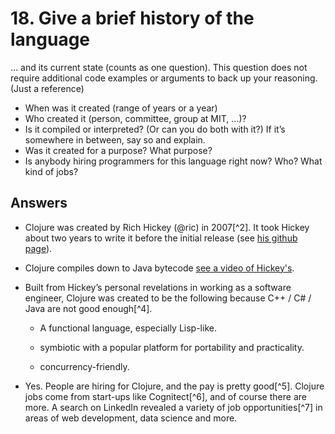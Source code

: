 # 18. Give a brief history of the language 

... and its current state (counts as one question). This question does not require additional code examples or arguments to back up your reasoning. (Just a reference)

- When was it created (range of years or a year)
- Who created it (person, committee, group at MIT, ...)?
- Is it compiled or interpreted? (Or can you do both with it?) If it’s somewhere in between, say so and explain. 
- Was it created for a purpose? What purpose?
- Is anybody hiring programmers for this language right now? Who? What kind of jobs?

## Answers

-   Clojure was created by Rich Hickey (@ric) in 2007[^2]. It took Hickey about two years to write it before the initial release (see [his github page](https://github.com/clojure/clojure/commits/1.0.x?page=30)).

-   Clojure compiles down to Java bytecode [see a video of Hickey's](https://www.youtube.com/watch?v=P76Vbsk_3J0&index=4&list=WL).

-   Built from Hickey’s personal revelations in working as a software engineer, Clojure was created to be the following because C++ / C\# / Java are not good enough[^4].

    -   A functional language, especially Lisp-like.

    -   symbiotic with a popular platform for portability
        and practicality.

    -   concurrency-friendly.

-   Yes. People are hiring for Clojure, and the pay is pretty good[^5].
    Clojure jobs come from start-ups like Cognitect[^6], and of course
    there are more. A search on LinkedIn revealed a variety of job
    opportunities[^7] in areas of web development, data science
    and more.

